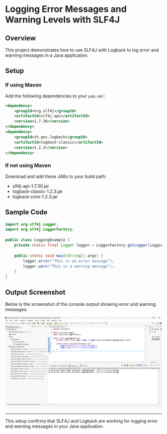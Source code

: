 # Logging Error Messages and Warning Levels with SLF4J

## Overview
This project demonstrates how to use SLF4J with Logback to log error and warning messages in a Java application.

## Setup

### If using Maven
Add the following dependencies to your `pom.xml`:
```xml
<dependency>
    <groupId>org.slf4j</groupId>
    <artifactId>slf4j-api</artifactId>
    <version>1.7.30</version>
</dependency>
<dependency>
    <groupId>ch.qos.logback</groupId>
    <artifactId>logback-classic</artifactId>
    <version>1.2.3</version>
</dependency>
```

### If not using Maven
Download and add these JARs to your build path:
- slf4j-api-1.7.30.jar
- logback-classic-1.2.3.jar
- logback-core-1.2.3.jar

## Sample Code

```java
import org.slf4j.Logger;
import org.slf4j.LoggerFactory;

public class LoggingExample {
    private static final Logger logger = LoggerFactory.getLogger(LoggingExample.class);

    public static void main(String[] args) {
        logger.error("This is an error message");
        logger.warn("This is a warning message");
    }
}
```

## Output Screenshot
Below is the screenshot of the console output showing error and warning messages:

![Logging Output](output.png)

---

This setup confirms that SLF4J and Logback are working for logging error and warning messages in your Java application.